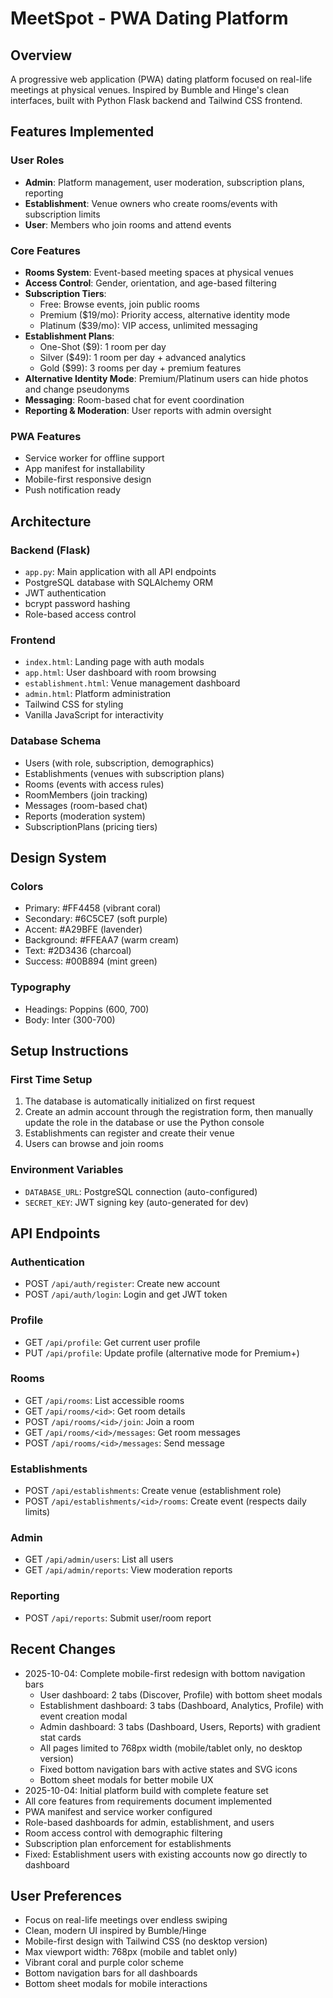 # MeetSpot - PWA Dating Platform

## Overview
A progressive web application (PWA) dating platform focused on real-life meetings at physical venues. Inspired by Bumble and Hinge's clean interfaces, built with Python Flask backend and Tailwind CSS frontend.

## Features Implemented

### User Roles
- **Admin**: Platform management, user moderation, subscription plans, reporting
- **Establishment**: Venue owners who create rooms/events with subscription limits
- **User**: Members who join rooms and attend events

### Core Features
- **Rooms System**: Event-based meeting spaces at physical venues
- **Access Control**: Gender, orientation, and age-based filtering
- **Subscription Tiers**:
  - Free: Browse events, join public rooms
  - Premium ($19/mo): Priority access, alternative identity mode
  - Platinum ($39/mo): VIP access, unlimited messaging
- **Establishment Plans**:
  - One-Shot ($9): 1 room per day
  - Silver ($49): 1 room per day + advanced analytics
  - Gold ($99): 3 rooms per day + premium features
- **Alternative Identity Mode**: Premium/Platinum users can hide photos and change pseudonyms
- **Messaging**: Room-based chat for event coordination
- **Reporting & Moderation**: User reports with admin oversight

### PWA Features
- Service worker for offline support
- App manifest for installability
- Mobile-first responsive design
- Push notification ready

## Architecture

### Backend (Flask)
- `app.py`: Main application with all API endpoints
- PostgreSQL database with SQLAlchemy ORM
- JWT authentication
- bcrypt password hashing
- Role-based access control

### Frontend
- `index.html`: Landing page with auth modals
- `app.html`: User dashboard with room browsing
- `establishment.html`: Venue management dashboard
- `admin.html`: Platform administration
- Tailwind CSS for styling
- Vanilla JavaScript for interactivity

### Database Schema
- Users (with role, subscription, demographics)
- Establishments (venues with subscription plans)
- Rooms (events with access rules)
- RoomMembers (join tracking)
- Messages (room-based chat)
- Reports (moderation system)
- SubscriptionPlans (pricing tiers)

## Design System

### Colors
- Primary: #FF4458 (vibrant coral)
- Secondary: #6C5CE7 (soft purple)
- Accent: #A29BFE (lavender)
- Background: #FFEAA7 (warm cream)
- Text: #2D3436 (charcoal)
- Success: #00B894 (mint green)

### Typography
- Headings: Poppins (600, 700)
- Body: Inter (300-700)

## Setup Instructions

### First Time Setup
1. The database is automatically initialized on first request
2. Create an admin account through the registration form, then manually update the role in the database or use the Python console
3. Establishments can register and create their venue
4. Users can browse and join rooms

### Environment Variables
- `DATABASE_URL`: PostgreSQL connection (auto-configured)
- `SECRET_KEY`: JWT signing key (auto-generated for dev)

## API Endpoints

### Authentication
- POST `/api/auth/register`: Create new account
- POST `/api/auth/login`: Login and get JWT token

### Profile
- GET `/api/profile`: Get current user profile
- PUT `/api/profile`: Update profile (alternative mode for Premium+)

### Rooms
- GET `/api/rooms`: List accessible rooms
- GET `/api/rooms/<id>`: Get room details
- POST `/api/rooms/<id>/join`: Join a room
- GET `/api/rooms/<id>/messages`: Get room messages
- POST `/api/rooms/<id>/messages`: Send message

### Establishments
- POST `/api/establishments`: Create venue (establishment role)
- POST `/api/establishments/<id>/rooms`: Create event (respects daily limits)

### Admin
- GET `/api/admin/users`: List all users
- GET `/api/admin/reports`: View moderation reports

### Reporting
- POST `/api/reports`: Submit user/room report

## Recent Changes
- 2025-10-04: Complete mobile-first redesign with bottom navigation bars
  - User dashboard: 2 tabs (Discover, Profile) with bottom sheet modals
  - Establishment dashboard: 3 tabs (Dashboard, Analytics, Profile) with event creation modal
  - Admin dashboard: 3 tabs (Dashboard, Users, Reports) with gradient stat cards
  - All pages limited to 768px width (mobile/tablet only, no desktop version)
  - Fixed bottom navigation bars with active states and SVG icons
  - Bottom sheet modals for better mobile UX
- 2025-10-04: Initial platform build with complete feature set
- All core features from requirements document implemented
- PWA manifest and service worker configured
- Role-based dashboards for admin, establishment, and users
- Room access control with demographic filtering
- Subscription plan enforcement for establishments
- Fixed: Establishment users with existing accounts now go directly to dashboard

## User Preferences
- Focus on real-life meetings over endless swiping
- Clean, modern UI inspired by Bumble/Hinge
- Mobile-first design with Tailwind CSS (no desktop version)
- Max viewport width: 768px (mobile and tablet only)
- Vibrant coral and purple color scheme
- Bottom navigation bars for all dashboards
- Bottom sheet modals for mobile interactions

